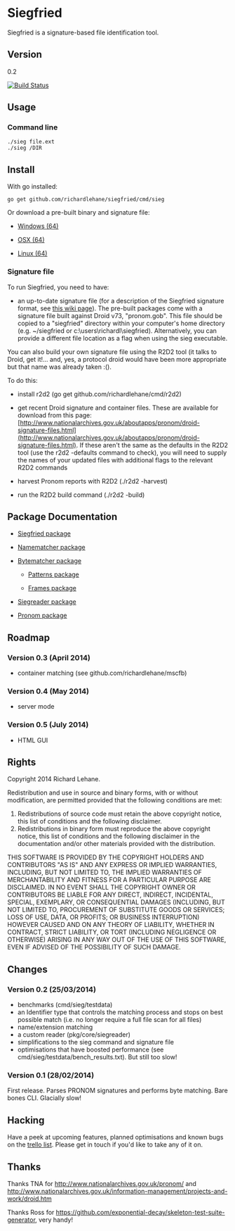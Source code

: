 # Siegfried

Siegfried is a signature-based file identification tool.

## Version

0.2

[![Build Status](https://travis-ci.org/richardlehane/siegfried.png?branch=master)](https://travis-ci.org/richardlehane/siegfried)

## Usage

### Command line

    ./sieg file.ext
    ./sieg /DIR

## Install

With go installed: 

    go get github.com/richardlehane/siegfried/cmd/sieg

Or download a pre-built binary and signature file:

- [Windows (64)](https://dl.dropboxusercontent.com/u/48160346/Releases/Win64/Siegfried_Win64_0_1.zip)

- [OSX (64)](https://dl.dropboxusercontent.com/u/48160346/Releases/Darwin/Siegfried_OSX64_0_1.zip)

- [Linux (64)](https://dl.dropboxusercontent.com/u/48160346/Releases/Linux/Siegfried_Linux64_0_1.zip)


### Signature file

To run Siegfried, you need to have:

-  an up-to-date signature file (for a description of the Siegfried signature format, see [this wiki page](https://github.com/richardlehane/siegfried/wiki/Siegfried-signature-format)). The pre-built packages come with a signature file built against Droid v73, "pronom.gob". This file should be copied to a "siegfried" directory within your computer's home directory (e.g. ~/siegfried or c:\users\richardl\siegfried). Alternatively, you can provide a different file location as a flag when using the sieg executable.

You can also build your own signature file using the R2D2 tool (it talks to Droid, get it!... and, yes, a protocol droid would have been more appropriate but that name was already taken :().

To do this:

- install r2d2 (go get github.com/richardlehane/cmd/r2d2)

- get recent Droid signature and container files. These are available for download from this page: [http://www.nationalarchives.gov.uk/aboutapps/pronom/droid-signature-files.html](http://www.nationalarchives.gov.uk/aboutapps/pronom/droid-signature-files.html). If these aren't the same as the defaults in the R2D2 tool (use the r2d2 -defaults command to check), you will need to supply the names of your updated files with additional flags to the relevant R2D2 commands

- harvest Pronom reports with R2D2 (./r2d2 -harvest)

- run the R2D2 build command (./r2d2 -build)

## Package Documentation

- [Siegfried package](http://godoc.org/github.com/richardlehane/siegfried/pkg/core)

- [Namematcher package](http://godoc.org/github.com/richardlehane/siegfried/pkg/core/namematcher)

- [Bytematcher package](http://godoc.org/github.com/richardlehane/siegfried/pkg/core/bytematcher)

	- [Patterns package](http://godoc.org/github.com/richardlehane/siegfried/pkg/core/bytematcher/patterns)

	- [Frames package](http://godoc.org/github.com/richardlehane/siegfried/pkg/core/bytematcher/frames)

- [Siegreader package](http://godoc.org/github.com/richardlehane/siegfried/pkg/core/siegreader)

- [Pronom package](http://godoc.org/github.com/richardlehane/siegfried/pkg/pronom)

## Roadmap

### Version 0.3 (April 2014)

- container matching (see github.com/richardlehane/mscfb)

### Version 0.4 (May 2014)

- server mode

### Version 0.5 (July 2014)

- HTML GUI

## Rights

Copyright 2014 Richard Lehane. 

Redistribution and use in source and binary forms, with or without
modification, are permitted provided that the following conditions are met:

1. Redistributions of source code must retain the above copyright notice, this
   list of conditions and the following disclaimer.
2. Redistributions in binary form must reproduce the above copyright notice,
   this list of conditions and the following disclaimer in the documentation
   and/or other materials provided with the distribution.

THIS SOFTWARE IS PROVIDED BY THE COPYRIGHT HOLDERS AND CONTRIBUTORS "AS IS" AND
ANY EXPRESS OR IMPLIED WARRANTIES, INCLUDING, BUT NOT LIMITED TO, THE IMPLIED
WARRANTIES OF MERCHANTABILITY AND FITNESS FOR A PARTICULAR PURPOSE ARE
DISCLAIMED. IN NO EVENT SHALL THE COPYRIGHT OWNER OR CONTRIBUTORS BE LIABLE FOR
ANY DIRECT, INDIRECT, INCIDENTAL, SPECIAL, EXEMPLARY, OR CONSEQUENTIAL DAMAGES
(INCLUDING, BUT NOT LIMITED TO, PROCUREMENT OF SUBSTITUTE GOODS OR SERVICES;
LOSS OF USE, DATA, OR PROFITS; OR BUSINESS INTERRUPTION) HOWEVER CAUSED AND
ON ANY THEORY OF LIABILITY, WHETHER IN CONTRACT, STRICT LIABILITY, OR TORT
(INCLUDING NEGLIGENCE OR OTHERWISE) ARISING IN ANY WAY OUT OF THE USE OF THIS
SOFTWARE, EVEN IF ADVISED OF THE POSSIBILITY OF SUCH DAMAGE.

## Changes
### Version 0.2 (25/03/2014)

- benchmarks (cmd/sieg/testdata)
- an Identifier type that controls the matching process and stops on best possible match (i.e. no longer require a full file scan for all files)
- name/extension matching
- a custom reader (pkg/core/siegreader)
- simplifications to the sieg command and signature file
- optimisations that have boosted performance (see cmd/sieg/testdata/bench_results.txt). But still too slow!

### Version 0.1 (28/02/2014)

First release. Parses PRONOM signatures and performs byte matching. Bare bones CLI. Glacially slow!

## Hacking

Have a peek at upcoming features, planned optimisations and known bugs on the [trello list](https://trello.com/b/ABXkGk6T/siegfried). Please get in touch if you'd like to take any of it on.

## Thanks

Thanks TNA for http://www.nationalarchives.gov.uk/pronom/ and http://www.nationalarchives.gov.uk/information-management/projects-and-work/droid.htm

Thanks Ross for https://github.com/exponential-decay/skeleton-test-suite-generator, very handy!